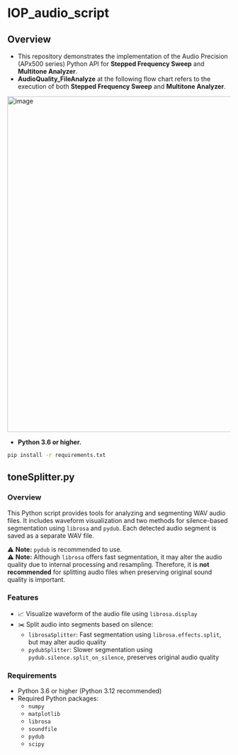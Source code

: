 # IOP_audio_script
## Overview
- This repository demonstrates the implementation of the Audio Precision (APx500 series) Python API for **Stepped Frequency Sweep** and **Multitone Analyzer**.
- **AudioQuality_FileAnalyze** at the following flow chart refers to the execution of both **Stepped Frequency Sweep** and **Multitone Analyzer**.
<img width="612" height="757" alt="image" src="https://github.com/user-attachments/assets/fe8b6e6f-197a-4345-8c1e-ca10ad0303bc" />


- **Python 3.6 or higher.**  
```bash
pip install -r requirements.txt
```

## toneSplitter.py
### Overview
This Python script provides tools for analyzing and segmenting WAV audio files. It includes waveform visualization and two methods for silence-based segmentation using `librosa` and `pydub`. Each detected audio segment is saved as a separate WAV file.  

⚠️ **Note:** `pydub` is recommended to use.  
⚠️ **Note:** Although `librosa` offers fast segmentation, it may alter the audio quality due to internal processing and resampling. Therefore, it is **not recommended** for splitting audio files when preserving original sound quality is important.
### Features
- 📈 Visualize waveform of the audio file using `librosa.display`
- ✂️ Split audio into segments based on silence:
  - `librosaSplitter`: Fast segmentation using `librosa.effects.split`, but may alter audio quality
  - `pydubSplitter`: Slower segmentation using `pydub.silence.split_on_silence`, preserves original audio quality
### Requirements
- Python 3.6 or higher (Python 3.12 recommended)
- Required Python packages:
  - `numpy`
  - `matplotlib`
  - `librosa`
  - `soundfile`
  - `pydub`
  - `scipy`
